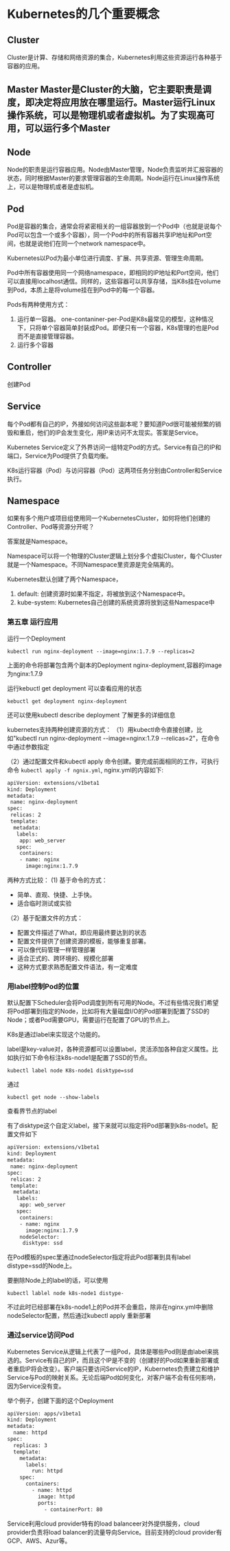 # Kubernetes的几个重要概念
## Cluster
Cluster是计算、存储和网络资源的集合，Kubernetes利用这些资源运行各种基于容器的应用。

## Master Master是Cluster的大脑，它主要职责是调度，即决定将应用放在哪里运行。Master运行Linux操作系统，可以是物理机或者虚拟机。为了实现高可用，可以运行多个Master

## Node
Node的职责是运行容器应用。Node由Master管理，Node负责监听并汇报容器的状态，同时根据Master的要求管理容器的生命周期。Node运行在Linux操作系统上，可以是物理机或者是虚拟机。

## Pod
Pod是容器的集合，通常会将紧密相关的一组容器放到一个Pod中（也就是说每个Pod可以包含一个或多个容器），同一个Pod中的所有容器共享IP地址和Port空间，也就是说他们在同一个network namespace中。

Kubernetes以Pod为最小单位进行调度、扩展、共享资源、管理生命周期。

Pod中所有容器使用同一个网络namespace，即相同的IP地址和Port空间，他们可以直接用localhost通信。同样的，这些容器可以共享存储，当K8s挂在volume到Pod，本质上是将volume挂在到Pod中的每一个容器。

Pods有两种使用方式：
1. 运行单一容器。
one-contaniner-per-Pod是K8s最常见的模型，这种情况下，只将单个容器简单封装成Pod。即便只有一个容器，K8s管理的也是Pod而不是直接管理容器。
2. 运行多个容器

## Controller
创建Pod

## Service
每个Pod都有自己的IP，外接如何访问这些副本呢？要知道Pod很可能被频繁的销毁和重启，他们的IP会发生变化，用IP来访问不太现实。答案是Service。

Kubernetes Service定义了外界访问一组特定Pod的方式。Service有自己的IP和端口，Service为Pod提供了负载均衡。

K8s运行容器（Pod）与访问容器（Pod）这两项任务分别由Controller和Service执行。

## Namespace
如果有多个用户或项目组使用同一个KubernetesCluster，如何将他们创建的Controller、Pod等资源分开呢？

答案就是Namespace。

Namespace可以将一个物理的Cluster逻辑上划分多个虚拟Cluster，每个Cluster就是一个Namespace。不同Namespace里资源是完全隔离的。

Kubernetes默认创建了两个Namespace，
1. default: 创建资源时如果不指定，将被放到这个Namespace中。
2. kube-system: Kubernetes自己创建的系统资源将放到这些Namespace中


### 第五章 运行应用
运行一个Deployment
```
kubectl run nginx-deployment --image=nginx:1.7.9 --replicas=2
```
上面的命令将部署包含两个副本的Deployment nginx-deployment,容器的image为nginx:1.7.9

运行kebuctl get deployment <deployment name>可以查看应用的状态

```
kebuctl get deployment nginx-deployment
```

还可以使用kubectl describe deployment <deployment name>了解更多的详细信息

kubernetes支持两种创建资源的方式：
（1）用kubectl命令直接创建，比如"kubectl run nginx-deployment --image=nginx:1.7.9 --relicas=2"，在命令中通过参数指定

（2）通过配置文件和kubectl apply <file name> 命令创建。要完成前面相同的工作，可执行命令 `kubectl apply -f ngnix.yml`, nginx.yml的内容如下:
```xml
apiVersion: extensions/v1beta1
kind: Deployment
metadata:
 name: nginx-deployment
spec:
 relicas: 2
 template:
  metadata:
   labels:
    app: web_server
   spec:
    containers:
    - name: nginx
      image:nginx:1.7.9
```

两种方式比较：
(1) 基于命令的方式：
- 简单、直观、快捷、上手快。
- 适合临时测试或实验

（2）基于配置文件的方式：
- 配置文件描述了What，即应用最终要达到的状态
- 配置文件提供了创建资源的模板，能够重复部署。
- 可以像代码管理一样管理部署
- 适合正式的、跨环境的、规模化部署
- 这种方式要求熟悉配置文件语法，有一定难度

### 用label控制Pod的位置
默认配置下Scheduler会将Pod调度到所有可用的Node。不过有些情况我们希望将Pod部署到指定的Node，比如将有大量磁盘I/O的Pod部署到配置了SSD的Node；或者Pod需要GPU，需要运行在配置了GPU的节点上。

K8s是通过label来实现这个功能的。

label是key-value对，各种资源都可以设置label，灵活添加各种自定义属性。比如执行如下命令标注k8s-node1是配置了SSD的节点。
```
kubectl label node K8s-node1 disktype=ssd
```

通过
```
kubectl get node --show-labels
```
查看界节点的label

有了disktype这个自定义label，接下来就可以指定将Pod部署到k8s-node1。配置文件如下

```xml
apiVersion: extensions/v1beta1
kind: Deployment
metadata:
 name: nginx-deployment
spec:
 relicas: 2
 template:
  metadata:
   labels:
    app: web_server
   spec:
    containers:
    - name: nginx
      image:nginx:1.7.9
    nodeSelector:
     disktype: ssd
```
在Pod模板的spec里通过nodeSelector指定将此Pod部署到具有label distype=ssd的Node上。

要删除Node上的label的话，可以使用
```
kubectl lablel node k8s-node1 distype-
```
不过此时已经部署在k8s-node1上的Pod并不会重启，除非在nginx.yml中删除nodeSelector配置，然后通过kubectl apply 重新部署

### 通过service访问Pod
Kubernetes Service从逻辑上代表了一组Pod，具体是哪些Pod则是由label来挑选的。Service有自己的IP，而且这个IP是不变的（创建好的Pod如果重新部署或者重启IP将会改变）。客户端只要访问Service的IP，Kubernetes负责建立和维护Service与Pod的映射关系。无论后端Pod如何变化，对客户端不会有任何影响，因为Service没有变。

举个例子，创建下面的这个Deployment
```xml
apiVersion: apps/v1beta1
kind: Deployment
metadata:
  name: httpd
spec:
  replicas: 3
  template:
    metadata:
      labels:
        run: httpd
    spec:
      containers:
        - name: httpd
          image: httpd
          ports:
            - containerPort: 80
```

Service利用cloud provider特有的load balanceer对外提供服务，cloud provider负责将load balancer的流量导向Service。目前支持的cloud provider有GCP、AWS、Azur等。
